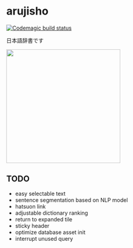 # arujisho


[![Codemagic build status](https://api.codemagic.io/apps/62d0c7c9b2128b2e5dbb1002/62d0c7c9b2128b2e5dbb1001/status_badge.svg)](https://codemagic.io/apps/62d0c7c9b2128b2e5dbb1002/62d0c7c9b2128b2e5dbb1001/latest_build) 

日本語辞書です

<img src="https://user-images.githubusercontent.com/14357110/179152000-e9ff1cbe-7ae7-4b8f-b754-20931804f5c7.png" width="300">

## TODO
- easy selectable text
- sentence segmentation based on NLP model
- hatsuon link
- adjustable dictionary ranking
- return to expanded tile
- sticky header
- optimize database asset init
- interrupt unused query